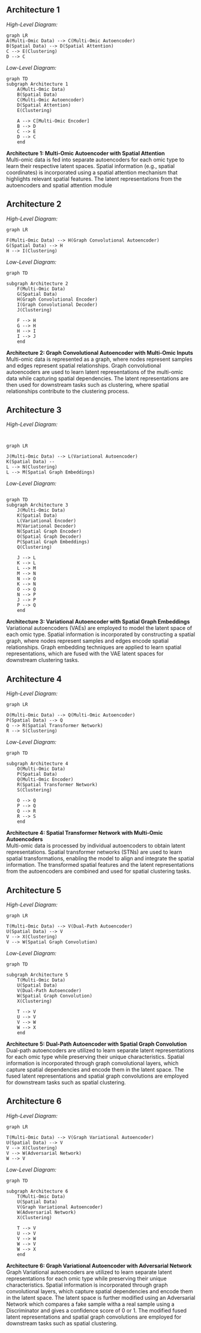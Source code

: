 ## Architecture 1
*High-Level Diagram:*
```mermaid
graph LR
A(Multi-Omic Data) --> C(Multi-Omic Autoencoder)
B(Spatial Data) --> D(Spatial Attention)
C --> E(Clustering)
D --> C
```
*Low-Level Diagram:*
```mermaid
graph TD
subgraph Architecture 1
    A(Multi-Omic Data)
    B(Spatial Data)
    C(Multi-Omic Autoencoder)
    D(Spatial Attention)
    E(Clustering)
    
    A --> C[Multi-Omic Encoder]
    B --> D
    C --> E
    D --> C
    end
```
**Architecture 1: Multi-Omic Autoencoder with Spatial Attention** <br>
Multi-omic data is fed into separate autoencoders for each omic type to learn their respective latent spaces. 
Spatial information (e.g., spatial coordinates) is incorporated using a spatial attention mechanism that highlights relevant spatial features. 
The latent representations from the autoencoders and spatial attention module

## Architecture 2
*High-Level Diagram:*

```mermaid
graph LR

F(Multi-Omic Data) --> H(Graph Convolutional Autoencoder)
G(Spatial Data) --> H
H --> I(Clustering)
```
*Low-Level Diagram:*
```mermaid
graph TD

subgraph Architecture 2
    F(Multi-Omic Data)
    G(Spatial Data)
    H(Graph Convolutional Encoder)
    I(Graph Convolutional Decoder)
    J(Clustering)
    
    F --> H
    G --> H
    H --> I
    I --> J
    end
```
**Architecture 2: Graph Convolutional Autoencoder with Multi-Omic Inputs** <br>
Multi-omic data is represented as a graph, where nodes represent samples and edges represent spatial relationships. 
Graph convolutional autoencoders are used to learn latent representations of the multi-omic data while capturing spatial dependencies. 
The latent representations are then used for downstream tasks such as clustering, where spatial relationships contribute to the clustering process. 

## Architecture 3
*High-Level Diagram:*
```mermaid


graph LR

J(Multi-Omic Data) --> L(Variational Autoencoder)
K(Spatial Data) --
L --> N(Clustering)
L --> M(Spatial Graph Embeddings)
```

*Low-Level Diagram:*
```mermaid

graph TD
subgraph Architecture 3
    J(Multi-Omic Data)
    K(Spatial Data)
    L(Variational Encoder)
    M(Variational Decoder)
    N(Spatial Graph Encoder)
    O(Spatial Graph Decoder)
    P(Spatial Graph Embeddings)
    Q(Clustering)
    
    J --> L
    K --> L
    L --> M
    M --> N
    N --> O
    K --> N
    O --> Q
    N --> P
    J --> P
    P --> Q
    end

```
**Architecture 3: Variational Autoencoder with Spatial Graph Embeddings** <br>
Variational autoencoders (VAEs) are employed to model the latent space of each omic type. 
Spatial information is incorporated by constructing a spatial graph, where nodes represent samples and edges encode spatial relationships. 
Graph embedding techniques are applied to learn spatial representations, which are fused with the VAE latent spaces for downstream clustering tasks. 

## Architecture 4
*High-Level Diagram:*

```mermaid
graph LR

O(Multi-Omic Data) --> Q(Multi-Omic Autoencoder)
P(Spatial Data) --> Q
Q --> R(Spatial Transformer Network)
R --> S(Clustering)
```
*Low-Level Diagram:*
```mermaid
graph TD

subgraph Architecture 4
    O(Multi-Omic Data)
    P(Spatial Data)
    Q(Multi-Omic Encoder)
    R(Spatial Transformer Network)
    S(Clustering)
    
    O --> Q
    P --> Q
    Q --> R
    R --> S
    end
```
**Architecture 4: Spatial Transformer Network with Multi-Omic Autoencoders** <br>
Multi-omic data is processed by individual autoencoders to obtain latent representations. 
Spatial transformer networks (STNs) are used to learn spatial transformations, enabling the model to align and integrate the spatial information. 
The transformed spatial features and the latent representations from the autoencoders are combined and used for spatial clustering tasks. 

## Architecture 5
*High-Level Diagram:*
```mermaid
graph LR

T(Multi-Omic Data) --> V(Dual-Path Autoencoder)
U(Spatial Data) --> V
V --> X(Clustering)
V --> W(Spatial Graph Convolution)
```
*Low-Level Diagram:*
```mermaid
graph TD

subgraph Architecture 5
    T(Multi-Omic Data)
    U(Spatial Data)
    V(Dual-Path Autoencoder)
    W(Spatial Graph Convolution)
    X(Clustering)
    
    T --> V
    U --> V
    V --> W
    W --> X
    end
```
**Architecture 5: Dual-Path Autoencoder with Spatial Graph Convolution** <br>
Dual-path autoencoders are utilized to learn separate latent representations for each omic type while preserving their unique characteristics. 
Spatial information is incorporated through graph convolutional layers, which capture spatial dependencies and encode them in the latent space. 
The fused latent representations and spatial graph convolutions are employed for downstream tasks such as spatial clustering. 

## Architecture 6
*High-Level Diagram:*
```mermaid
graph LR

T(Multi-Omic Data) --> V(Graph Variational Autoencoder)
U(Spatial Data) --> V
V --> X(Clustering)
V --> W(Adversarial Network)
W --> V
```
*Low-Level Diagram:*
```mermaid
graph TD

subgraph Architecture 6
    T(Multi-Omic Data)
    U(Spatial Data)
    V(Graph Variational Autoencoder)
    W(Adversarial Network)
    X(Clustering)
    
    T --> V
    U --> V
    V --> W
    W --> V
    W --> X
    end
```
**Architecture 6: Graph Variational Autoencoder with Adversarial Network** <br>
Graph Variational autoencoders are utilized to learn separate latent representations for each omic type while preserving their unique characteristics. 
Spatial information is incorporated through graph convolutional layers, which capture spatial dependencies and encode them in the latent space. The latent space is further modified using an Adversarial Network which compares a fake sample witha a real sample using a Discriminator and gives a confidence score of 0 or 1. The modified fused latent representations and spatial graph convolutions are employed for downstream tasks such as spatial clustering. 
